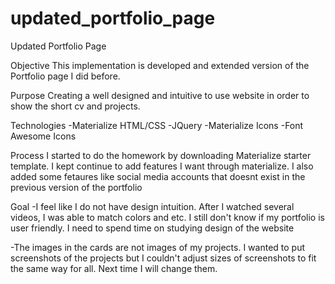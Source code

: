 # updated_portfolio_page

Updated Portfolio Page

Objective
This implementation is developed and extended version of the Portfolio page I did before.

Purpose
Creating a well designed and intuitive to use website in order to show the short cv and projects.

Technologies
-Materialize HTML/CSS
-JQuery
-Materialize Icons
-Font Awesome Icons

Process
I started to do the homework by downloading Materialize starter template. I kept continue to add features I want through materialize. I also added some fetaures like social media accounts that doesnt exist in the previous version of the portfolio 

Goal
-I feel like I do not have design intuition. After I watched several videos, I was able to match colors and etc. I still don't know if my portfolio is user friendly. I need to spend time on studying design of the website

-The images in the cards are not images of my projects. I wanted to put screenshots of the projects but I couldn't adjust sizes of screenshots to fit the same way for all. Next time I will change them.


